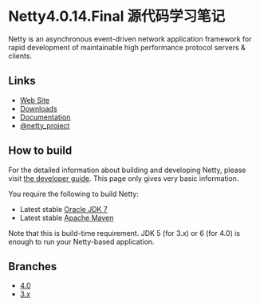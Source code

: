 # Netty4.0.14.Final 源代码学习笔记

Netty is an asynchronous event-driven network application framework for rapid development of maintainable high
performance protocol servers & clients.

## Links

* [Web Site](http://netty.io/)
* [Downloads](http://netty.io/downloads.html)
* [Documentation](http://netty.io/wiki/)
* [@netty_project](https://twitter.com/netty_project)

## How to build

For the detailed information about building and developing Netty, please visit [the developer guide](http://netty.io/wiki/developer-guide.html).  This page only gives very basic information.

You require the following to build Netty:

* Latest stable [Oracle JDK 7](http://www.oracle.com/technetwork/java/)
* Latest stable [Apache Maven](http://maven.apache.org/)

Note that this is build-time requirement.  JDK 5 (for 3.x) or 6 (for 4.0) is enough to run your Netty-based
application.

## Branches

* [4.0](https://github.com/netty/netty)
* [3.x](https://github.com/netty/netty/tree/3)

